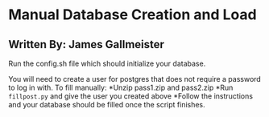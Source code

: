 # Manual Database Creation and Load
## Written By: James Gallmeister

Run the config.sh file which should initialize your database.

You will need to create a user for postgres that does not require a password to log in with.
To fill manually:
*Unzip pass1.zip and pass2.zip
*Run `fillpost.py` and give the user you created above
	*Follow the instructions and your database should be filled once the script finishes.
